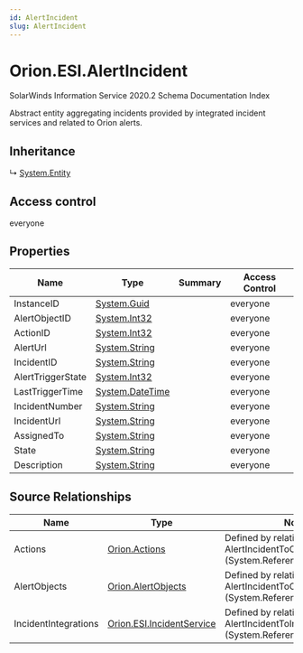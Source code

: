 ```yaml
---
id: AlertIncident
slug: AlertIncident
---
```


# Orion.ESI.AlertIncident

SolarWinds Information Service 2020.2 Schema Documentation Index

Abstract entity aggregating incidents provided by integrated incident services and related to Orion alerts.

## Inheritance

↳ [System.Entity](./../System/Entity)

## Access control

everyone

## Properties

| Name | Type | Summary | Access Control |
| ------ | ------ | ------ | ------ |
| InstanceID | [System.Guid](https://docs.microsoft.com/en-us/dotnet/api/system.guid) |  | everyone |
| AlertObjectID | [System.Int32](https://docs.microsoft.com/en-us/dotnet/api/system.int32) |  | everyone |
| ActionID | [System.Int32](https://docs.microsoft.com/en-us/dotnet/api/system.int32) |  | everyone |
| AlertUrl | [System.String](https://docs.microsoft.com/en-us/dotnet/api/system.string) |  | everyone |
| IncidentID | [System.String](https://docs.microsoft.com/en-us/dotnet/api/system.string) |  | everyone |
| AlertTriggerState | [System.Int32](https://docs.microsoft.com/en-us/dotnet/api/system.int32) |  | everyone |
| LastTriggerTime | [System.DateTime](https://docs.microsoft.com/en-us/dotnet/api/system.datetime) |  | everyone |
| IncidentNumber | [System.String](https://docs.microsoft.com/en-us/dotnet/api/system.string) |  | everyone |
| IncidentUrl | [System.String](https://docs.microsoft.com/en-us/dotnet/api/system.string) |  | everyone |
| AssignedTo | [System.String](https://docs.microsoft.com/en-us/dotnet/api/system.string) |  | everyone |
| State | [System.String](https://docs.microsoft.com/en-us/dotnet/api/system.string) |  | everyone |
| Description | [System.String](https://docs.microsoft.com/en-us/dotnet/api/system.string) |  | everyone |

## Source Relationships

| Name | Type | Notes |
| ------ | ------ | ------ |
| Actions | [Orion.Actions](./../Orion/Actions) | Defined by relationship AlertIncidentToOrionActions (System.Reference) |
| AlertObjects | [Orion.AlertObjects](./../Orion/AlertObjects) | Defined by relationship AlertIncidentToOrionAlertObjects (System.Reference) |
| IncidentIntegrations | [Orion.ESI.IncidentService](./../Orion.ESI/IncidentService) | Defined by relationship AlertIncidentToIncidentIntegration (System.Reference) |

